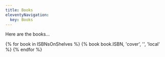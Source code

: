 ```yaml
---
title: Books
eleventyNavigation:
  key: Books
---
```

Here are the books...

<section>
  <div class="grid grid-cols-3 gap-4 md:grid-cols-4">
  {% for book in ISBNsOnShelves %}
  {% book book.ISBN, 'cover', '', 'local' %}
  {% endfor %}
  </div>
</section>